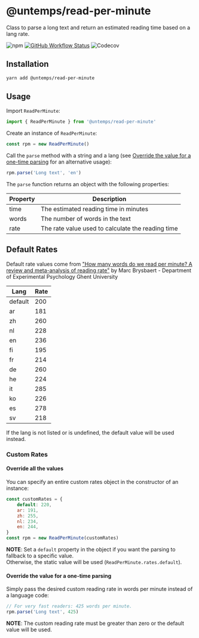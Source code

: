 # @untemps/read-per-minute

Class to parse a long text and return an estimated reading time based on a lang rate.

![npm](https://img.shields.io/npm/v/@untemps/read-per-minute?style=for-the-badge)
[![GitHub Workflow Status](https://img.shields.io/github/actions/workflow/status/untemps/read-per-minute/index.yml?style=for-the-badge)](https://github.com/untemps/read-per-minute/actions)
![Codecov](https://img.shields.io/codecov/c/github/untemps/read-per-minute?style=for-the-badge)

## Installation

```bash
yarn add @untemps/read-per-minute
```

## Usage

Import `ReadPerMinute`:

```javascript
import { ReadPerMinute } from '@untemps/read-per-minute'
```

Create an instance of `ReadPerMinute`:

```javascript
const rpm = new ReadPerMinute()
```

Call the `parse` method with a string and a lang (see [Override the value for a one-time parsing](#override-the-value-for-a-one-time-parsing) for an alternative usage):

```javascript
rpm.parse('Long text', 'en')
```

The `parse` function returns an object with the following properties:

| Property | Description
| -------- | ------------------------------------------------- |
| time     | The estimated reading time in minutes             |
| words    | The number of words in the text                   |
| rate     | The rate value used to calculate the reading time |

## Default Rates

Default rate values come from ["How many words do we read per minute? A review and meta-analysis of reading rate"](https://osf.io/4nv9f/) by Marc Brysbaert - Department of Experimental Psychology Ghent University

| Lang    | Rate |
| ------- | ---- |
| default | 200  |
| ar      | 181  |
| zh      | 260  |
| nl      | 228  |
| en      | 236  |
| fi      | 195  |
| fr      | 214  |
| de      | 260  |
| he      | 224  |
| it      | 285  |
| ko      | 226  |
| es      | 278  |
| sv      | 218  |

If the lang is not listed or is undefined, the default value will be used instead.

### Custom Rates

#### Override all the values

You can specify an entire custom rates object in the constructor of an instance:

```javascript
const customRates = {
	default: 220,
	ar: 191,
	zh: 255,
	nl: 234,
	en: 244,
}
const rpm = new ReadPerMinute(customRates)
```

**NOTE**: Set a `default` property in the object if you want the parsing to fallback to a specific value.  
Otherwise, the static value will be used (`ReadPerMinute.rates.default`).

#### Override the value for a one-time parsing

Simply pass the desired custom reading rate in words per minute instead of a language code:

```javascript
// For very fast readers: 425 words per minute.
rpm.parse('Long text', 425)
```

**NOTE**: The custom reading rate must be greater than zero or the default value will be used.
